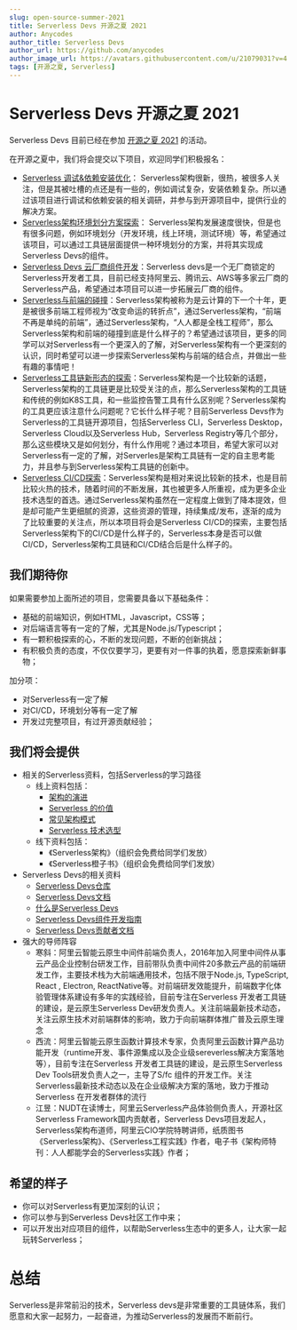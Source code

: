 ```yaml
---
slug: open-source-summer-2021
title: Serverless Devs 开源之夏 2021
author: Anycodes
author_title: Serverless Devs
author_url: https://github.com/anycodes
author_image_url: https://avatars.githubusercontent.com/u/21079031?v=4
tags: [开源之夏, Serverless]
---
```


# Serverless Devs 开源之夏 2021

Serverless Devs 目前已经在参加 [开源之夏 2021](https://summer.iscas.ac.cn/#/homepage) 的活动。

在开源之夏中，我们将会提交以下项目，欢迎同学们积极报名：

- [Serverless 调试&依赖安装优化](https://summer.iscas.ac.cn/#/org/orgdetail/oiwiki/proid210770469)： Serverless架构很新，很热，被很多人关注，但是其被吐槽的点还是有一些的，例如调试复杂，安装依赖复杂。所以通过该项目进行调试和依赖安装的相关调研，并参与到开源项目中，提供行业的解决方案。
- [Serverless架构环境划分方案探索](https://summer.iscas.ac.cn/#/org/orgdetail/oiwiki/proid210770468)： Serverless架构发展速度很快，但是也有很多问题，例如环境划分（开发环境，线上环境，测试环境）等，希望通过该项目，可以通过工具链层面提供一种环境划分的方案，并将其实现成Serverless Devs的组件。
- [Serverless Devs 云厂商组件开发](https://summer.iscas.ac.cn/#/org/orgdetail/oiwiki/proid210770467)：Serverless devs是一个无厂商锁定的Serverless开发者工具，目前已经支持阿里云、腾讯云、AWS等多家云厂商的Serverless产品，希望通过本项目可以进一步拓展云厂商的组件。
- [Serverless与前端的碰撞](https://summer.iscas.ac.cn/#/org/orgdetail/oiwiki/proid210770463)：Serverless架构被称为是云计算的下一个十年，更是被很多前端工程师视为“改变命运的转折点”，通过Serverless架构，“前端不再是单纯的前端”，通过Serverless架构，“人人都是全栈工程师”，那么Serverless架构和前端的碰撞到底是什么样子的？希望通过该项目，更多的同学可以对Serverless有一个更深入的了解，对Serverless架构有一个更深刻的认识，同时希望可以进一步探索Serverless架构与前端的结合点，并做出一些有趣的事情吧！
- [Serverless工具链新形态的探索](https://summer.iscas.ac.cn/#/org/orgdetail/oiwiki/proid210770461)：Serverless架构是一个比较新的话题，Serverless架构的工具链更是比较受关注的点，那么Serverless架构的工具链和传统的例如K8S工具，和一些监控告警工具有什么区别呢？Serverless架构的工具更应该注意什么问题呢？它长什么样子呢？目前Serverless Devs作为Serverless的工具链开源项目，包括Serverless CLI，Serverless Desktop，Serverless Cloud以及Serverless Hub，Serverless Registry等几个部分，那么这些模块又是如何划分，有什么作用呢？通过本项目，希望大家可以对Serverless有一定的了解，对Serverles是架构工具链有一定的自主思考能力，并且参与到Serverless架构工具链的创新中。
- [Serverless CI/CD探索](https://summer.iscas.ac.cn/#/org/orgdetail/oiwiki/proid210770460)：Serverless架构是相对来说比较新的技术，也是目前比较火热的技术，随着时间的不断发展，其也被更多人所重视，成为更多企业技术选型的首选。通过Serverless架构虽然在一定程度上做到了降本提效，但是却可能产生更细腻的资源，这些资源的管理，持续集成/发布，逐渐的成为了比较重要的关注点，所以本项目将会是Serverless CI/CD的探索，主要包括Serverless架构下的CI/CD是什么样子的，Serverless本身是否可以做CI/CD，Serverless架构工具链和CI/CD结合后是什么样子的。

## 我们期待你

如果需要参加上面所述的项目，您需要具备以下基础条件：

- 基础的前端知识，例如HTML，Javascript，CSS等；
- 对后端语言等有一定的了解，尤其是Node.js/Typescript；
- 有一颗积极探索的心，不断的发现问题，不断的创新挑战；
- 有积极负责的态度，不仅仅要学习，更要有对一件事的执着，愿意探索新鲜事物；

加分项：

- 对Serverless有一定了解
- 对CI/CD，环境划分等有一定了解
- 开发过完整项目，有过开源贡献经验；

## 我们将会提供

- 相关的Serverless资料，包括Serverless的学习路径
    - 线上资料包括：
        - [架构的演进](https://developer.aliyun.com/lesson_2023_18984)
        - [Serverless 的价值](https://developer.aliyun.com/lesson_2023_18988)
        - [常见架构模式](https://developer.aliyun.com/lesson_2023_18989)
        - [Serverless 技术选型](https://developer.aliyun.com/lesson_2023_18990)
    - 线下资料包括：
        - 《Serverless架构》（组织会免费给同学们发放）
        - 《Serverless橙子书》（组织会免费给同学们发放）
- Serverless Devs的相关资料
    - [Serverless Devs仓库](https://github.com/Serverless-Devs/Serverless-Devs)
    - [Serverless Devs文档](https://github.com/Serverless-Devs/docs)
    - [什么是Serverless Devs](/docs/intro)
    - [Serverless Devs组件开发指南](https://github.com/Serverless-Devs/Serverless-Devs/discussions/62)
    - [Serverless Devs贡献者文档](https://github.com/Serverless-Devs/Serverless-Devs/discussions/60)
- 强大的导师阵容
    - 寒斜：阿里云智能云原生中间件前端负责人，2016年加入阿里中间件从事云产品企业控制台研发工作，目前带队负责中间件20多款云产品的前端研发工作，主要技术栈为大前端通用技术，包括不限于Node.js, TypeScript, React , Electron, ReactNative等。对前端研发效能提升，前端数字化体验管理体系建设有多年的实践经验，目前专注在Serverless 开发者工具链的建设，是云原生Serverless Dev研发负责人。关注前端最新技术动态，关注云原生技术对前端群体的影响，致力于向前端群体推广普及云原生理念
    - 西流：阿里云智能云原生函数计算技术专家，负责阿里云函数计算产品功能开发（runtime开发、事件源集成以及企业级sereverless解决方案落地等），目前专注在Serverless 开发者工具链的建设，是云原生Serverless Dev Tools研发负责人之一，主导了S/fc 组件的开发工作。关注Serverless最新技术动态以及在企业级解决方案的落地，致力于推动 Serverless 在开发者群体的流行
    - 江昱：NUDT在读博士，阿里云Serverless产品体验侧负责人，开源社区Serverless Framework国内贡献者，Serverless Devs项目发起人，Serverless架构布道师，阿里云CIO学院特聘讲师，纸质图书《Serverless架构》、《Serverless工程实践》作者，电子书《架构师特刊：人人都能学会的Serverless实践》作者；
    
## 希望的样子
- 你可以对Serverless有更加深刻的认识；
- 你可以参与到Serverless Devs社区工作中来；
- 可以开发出对应项目的组件，以帮助Serverless生态中的更多人，让大家一起玩转Serverless；

# 总结

Serverless是非常前沿的技术，Serverless devs是非常重要的工具链体系，我们愿意和大家一起努力，一起奋进，为推动Serverless的发展而不断前行。